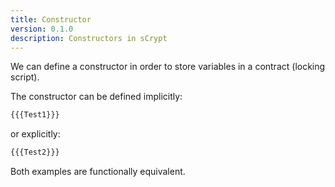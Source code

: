 ```yaml
---
title: Constructor
version: 0.1.0
description: Constructors in sCrypt
---
```


We can define a constructor in order to store variables in a contract (locking script).


The constructor can be defined implicitly:

```javascript
{{{Test1}}}
```

or explicitly:

```javascript
{{{Test2}}}
```

Both examples are functionally equivalent.
